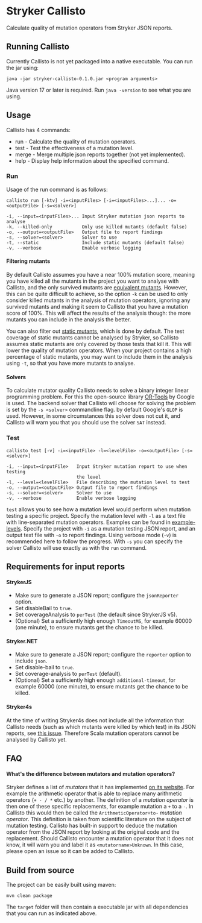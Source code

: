 # Stryker Callisto
Calculate quality of mutation operators from Stryker JSON reports.

## Running Callisto
Currently Callisto is not yet packaged into a native executable. You can run the jar using:
```shell
java -jar stryker-callisto-0.1.0.jar <program arguments>
```
Java version 17 or later is required. Run `java -version` to see what you are using.

## Usage
Callisto has 4 commands:
- run - Calculate the quality of mutation operators.
- test - Test the effectiveness of a mutation level.
- merge - Merge multiple json reports together (not yet implemented).
- help - Display help information about the specified command.

### Run
Usage of the run command is as follows:
```shell
callisto run [-ktv] -i=<inputFiles> [-i=<inputFiles>...]... -o=<outputFile> [-s=<solver>]

-i, --input=<inputFiles>... Input Stryker mutation json reports to analyse
-k, --killed-only           Only use killed mutants (default false)
-o, --output=<outputFile>   Output file to report findings
-s, --solver=<solver>       Solver to use
-t, --static                Include static mutants (default false)
-v, --verbose               Enable verbose logging
```

#### Filtering mutants
By default Callisto assumes you have a near 100% mutation score, meaning you have killed all the mutants in the project you want to analyse with Callisto, and the only survived mutants are [equivalent mutants](https://stryker-mutator.io/docs/mutation-testing-elements/equivalent-mutants/). However, this can be quite difficult to achieve, so the option `-k` can be used to only consider killed mutants in the analysis of mutation operators, ignoring any survived mutants and making it seem to Callisto that you have a mutation score of 100%. This will affect the results of the analysis though: the more mutants you can include in the analysis the better.

You can also filter out [static mutants](https://stryker-mutator.io/docs/mutation-testing-elements/static-mutants/), which is done by default. The test coverage of static mutants cannot be analysed by Stryker, so Callisto assumes static mutants are only covered by those tests that kill it. This will lower the quality of mutation operators.
When your project contains a high percentage of static mutants, you may want to include them in the analysis using `-t`, so that you have more mutants to analyse.
#### Solvers
To calculate mutator quality Callisto needs to solve a binary integer linear programming problem. For this the open-source library [OR-Tools](https://developers.google.com/optimization) by Google is used.
The backend solver that Callisto will choose for solving the problem is set by the `-s <solver>` commandline flag. by default Google's `GLOP` is used. However, in some circumstances this solver does not cut it, and Callisto will warn you that you should use the solver `SAT` instead.

### Test
```shell
callisto test [-v] -i=<inputFile> -l=<levelFile> -o=<outputFile> [-s=<solver>]

-i, --input=<inputFile>   Input Stryker mutation report to use when testing
                          the level
-l, --level=<levelFile>   File describing the mutation level to test
-o, --output=<outputFile> Output file to report findings
-s, --solver=<solver>     Solver to use
-v, --verbose             Enable verbose logging
```
`test` allows you to see how a mutation level would perform when mutation testing a specific project. Specify the mutation level with `-l` as a text file with line-separated mutation operators. Examples can be found in [example-levels](./example-levels).
Specify the project with `-i` as a mutation testing JSON report, and an output text file with `-o` to report findings. Using verbose mode (`-v`) is recommended here to follow the progress. With `-s` you can specify the solver Callisto will use exactly as with the `run` command.

## Requirements for input reports
#### StrykerJS
- Make sure to generate a JSON report; configure the `jsonReporter` option.
- Set disableBail to `true`.
- Set coverageAnalysis to `perTest` (the default since StrykerJS v5).
- (Optional) Set a sufficiently high enough `TimeoutMS`, for example 60000 (one minute), to ensure mutants get the chance to be killed.

#### Stryker.NET
- Make sure to generate a JSON report; configure the `reporter` option to include `json`.
- Set disable-bail to `true`.
- Set coverage-analysis to `perTest` (default).
- (Optional) Set a sufficiently high enough `additional-timeout`, for example 60000 (one minute), to ensure mutants get the chance to be killed.

#### Stryker4s
At the time of writing Stryker4s does not include all the information that Callisto needs (such as which mutants were killed by which test) in its JSON reports, see [this issue](https://github.com/stryker-mutator/stryker4s/issues/677). Therefore Scala mutation operators cannot be analysed by Callisto yet.

## FAQ
#### What's the difference between mutators and mutation operators?
Stryker defines a list of *mutators* that it has implemented [on its website](https://stryker-mutator.io/docs/mutation-testing-elements/supported-mutators/).
For example the arithmetic operator that is able to replace many arithmetic operators (`+ - / *` etc.) by another. The definition of a *mutation operator* is then one of these specific replacements, for example mutation a `+` to a `-`.
In Callisto this would then be called the `ArithmeticOperator+to-` *mutation operator*. This definition is taken from scientific literature on the subject of mutation testing. Callisto has built-in support to deduce the mutation operator from the JSON report by looking at the original code and the replacement. Should Callisto encounter a mutation operator that it does not know, it will warn you and label it as `<mutatorname>Unknown`. In this case, please open an issue so it can be added to Callisto.

## Build from source
The project can be easily built using maven:
```shell
mvn clean package
```
The `target` folder will then contain a executable jar with all dependencies that you can run as indicated above.